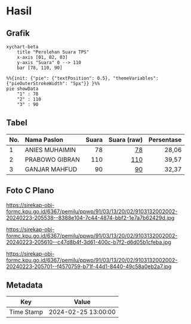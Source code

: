 # Hasil

## Grafik

```mermaid
xychart-beta
    title "Perolehan Suara TPS"
    x-axis [01, 02, 03]
    y-axis "Suara" 0 --> 110
    bar [78, 110, 90]
```

```mermaid
%%{init: {"pie": {"textPosition": 0.5}, "themeVariables": {"pieOuterStrokeWidth": "5px"}} }%%
pie showData
    "1" : 78
    "2" : 110
    "3" : 90
```

## Tabel

| No. | Nama Paslon    | Suara | Suara (raw) | Persentase |
|:--- |:-------------- | -----:| -----------:| ----------:|
| 1   | ANIES MUHAIMIN | 78    | [78][p-1]   | 28,06      |
| 2   | PRABOWO GIBRAN | 110   | [110][p-2]  | 39,57      |
| 3   | GANJAR MAHFUD  | 90    | [90][p-3]   | 32,37      |


[p-1]: https://github.com/gigit-pemilu/pemilu-2024-91-papua/blob/main/pilpres/hitung-suara/sub/91-papua/sub/03-jayapura/sub/13-waibu/sub/2002-doyo-lama/sub/002-tps/sub/paslon-1.txt
[p-2]: https://github.com/gigit-pemilu/pemilu-2024-91-papua/blob/main/pilpres/hitung-suara/sub/91-papua/sub/03-jayapura/sub/13-waibu/sub/2002-doyo-lama/sub/002-tps/sub/paslon-2.txt
[p-3]: https://github.com/gigit-pemilu/pemilu-2024-91-papua/blob/main/pilpres/hitung-suara/sub/91-papua/sub/03-jayapura/sub/13-waibu/sub/2002-doyo-lama/sub/002-tps/sub/paslon-3.txt

## Foto C Plano

https://sirekap-obj-formc.kpu.go.id/6367/pemilu/ppwp/91/03/13/20/02/9103132002002-20240223-205538--8388e104-7c44-4874-bbf2-1e7a7b62429d.jpg

https://sirekap-obj-formc.kpu.go.id/6367/pemilu/ppwp/91/03/13/20/02/9103132002002-20240223-205610--c47d8b4f-3d61-400c-b7f2-d6d05b1cfeba.jpg

https://sirekap-obj-formc.kpu.go.id/6367/pemilu/ppwp/91/03/13/20/02/9103132002002-20240223-205701--f4570759-b71f-44d1-8440-49c58a0eb2a7.jpg


## Metadata

| Key        | Value               |
| ---------- | ------------------- |
| Time Stamp | 2024-02-25 13:00:00 |



